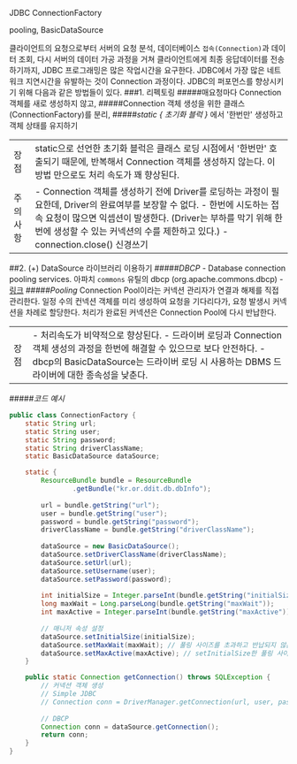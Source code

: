 JDBC ConnectionFactory

pooling, BasicDataSource


클라이언트의 요청으로부터 서버의 요청 분석, 데이터베이스 `접속(Connection)`과 데이터 조회, 다시 서버의 데이터 가공 과정을 거쳐 클라이언트에게 최종 응답데이터를 전송하기까지, JDBC 프로그래밍은 많은 작업시간을 요구한다.
JDBC에서 가장 많은 네트워크 지연시간을 유발하는 것이 Connection 과정이다.
JDBC의 퍼포먼스를 향상시키기 위해 다음과 같은 방법들이 있다.
###1. 리펙토링
#####매요청마다 Connection 객체를 새로 생성하지 않고,
#####Connection 객체 생성을 위한 클래스(ConnectionFactory)를 분리,
#####*static { 초기화 블럭 }* 에서 '한번만' 생성하고 객체 상태를 유지하기
<table>
	<tr>
    	<td>장점</td>
        <td>static으로 선언한 초기화 블럭은 클래스 로딩 시점에서 '한번만' 호출되기 때문에, 반복해서 Connection 객체를 생성하지 않는다. 이 방법 만으로도 처리 속도가 꽤 향상된다.</td>
    </tr>
    <tr>
    	<td>주의사항</td>
        <td>- Connection 객체를 생성하기 전에 Driver를 로딩하는 과정이 필요한데, Driver의 완료여부를 보장할 수 없다.
        - 한번에 시도하는 접속 요청이 많으면 익셉션이 발생한다. 
        (Driver는 부하를 막기 위해 한번에 생성할 수 있는 커넥션의 수를 제한하고 있다.)
        - connection.close() 신경쓰기
        </td>
    </tr>
</table>

##2. (+) DataSource 라이브러리 이용하기
#####*DBCP* -  Database connection pooling services. 
아파치 `commons` 유틸의 dbcp (org.apache.commons.dbcp) - [링크](http://commons.apache.org/)
#####*Pooling*
Connection Pool이라는 커넥션 관리자가 연결과 해제를 직접 관리한다. 일정 수의 컨넥션 객체를 미리 생성하여 요청을 기다리다가, 요청 발생시 커넥션을 차례로 할당한다. 처리가 완료된 커넥션은 Connection Pool에 다시 반납한다.
<table>
	<tr>
    	<td>장점</td>
        <td>- 처리속도가 비약적으로 향상된다.
        - 드라이버 로딩과 Connection 객체 생성의 과정을 한번에 해결할 수 있으므로 보다 안전하다.
        - dbcp의 BasicDataSource는 드라이버 로딩 시 사용하는 DBMS 드라이버에 대한 종속성을 낮춘다.</td>
    </tr>
</table>

#####*코드 예시*
```java
public class ConnectionFactory {
	static String url;
	static String user;
	static String password;
	static String driverClassName;
	static BasicDataSource dataSource;

	static {
		ResourceBundle bundle = ResourceBundle
				.getBundle("kr.or.ddit.db.dbInfo");
		
		url = bundle.getString("url");
		user = bundle.getString("user");
		password = bundle.getString("password");
		driverClassName = bundle.getString("driverClassName");
		
		dataSource = new BasicDataSource();
		dataSource.setDriverClassName(driverClassName);
		dataSource.setUrl(url);
		dataSource.setUsername(user);
		dataSource.setPassword(password);
		
		int initialSize = Integer.parseInt(bundle.getString("initialSize"));
		long maxWait = Long.parseLong(bundle.getString("maxWait")); 
		int maxActive = Integer.parseInt(bundle.getString("maxActive")); 
		
        // 매니저 속성 설정
		dataSource.setInitialSize(initialSize);
		dataSource.setMaxWait(maxWait); // 풀링 사이즈를 초과하고 반납되지 않은 경우 대기시간
		dataSource.setMaxActive(maxActive); // setInitialSize한 풀링 사이즈를 초과하여 최대 수용가능한 풀
	}

	public static Connection getConnection() throws SQLException {
		// 커넥션 객체 생성
		// Simple JDBC
		// Connection conn = DriverManager.getConnection(url, user, password);
        
		// DBCP
		Connection conn = dataSource.getConnection();
		return conn;
	}
}
```
